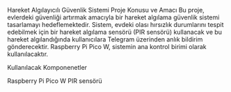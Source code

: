 Hareket Algılayıcılı Güvenlik Sistemi
Proje Konusu ve Amacı
 Bu proje, evlerdeki güvenliği artırmak amacıyla bir hareket algılama güvenlik sistemi
tasarlamayı hedeflemektedir. Sistem, evdeki olası hırsızlık durumlarını tespit edebilmek için
bir hareket algılama sensörü (PIR sensörü) kullanacak ve bu hareket algılandığında
kullanıcılara Telegram üzerinden anlık bildirim gönderecektir. Raspberry Pi Pico W, sistemin
ana kontrol birimi olarak kullanılacaktır.

Kullanılacak Komponenetler

 Raspberry Pi Pico W
 PIR sensörü
